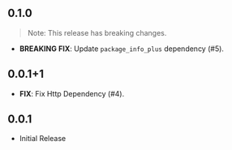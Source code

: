 ## 0.1.0

> Note: This release has breaking changes.

 - **BREAKING** **FIX**: Update `package_info_plus` dependency (#5).

## 0.0.1+1

 - **FIX**: Fix Http Dependency (#4).

## 0.0.1

* Initial Release
